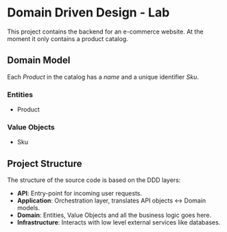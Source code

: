 # Domain Driven Design - Lab

This project contains the backend for an e-commerce website.
At the moment it only contains a product catalog. 

## Domain Model

Each _Product_ in the catalog has a _name_ and a unique identifier _Sku_. 

### Entities

- Product

### Value Objects

- Sku

## Project Structure

The structure of the source code is based on the DDD layers: 

- **API**: Entry-point for incoming user requests.
- **Application**: Orchestration layer, translates API objects <-> Domain models.
- **Domain**: Entities, Value Objects and all the business logic goes here.
- **Infrastructure**: Interacts with low level external services like databases.




